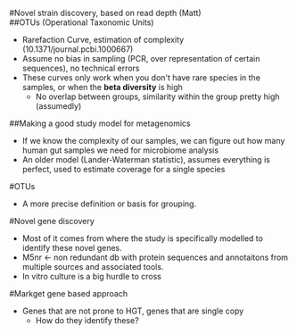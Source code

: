 #Novel strain discovery, based on read depth (Matt)  
##OTUs (Operational Taxonomic Units)    
- Rarefaction Curve, estimation of complexity (10.1371/journal.pcbi.1000667)
- Assume no bias in sampling (PCR, over representation of certain sequences), no technical errors  
- These curves only work when you don't have rare species in the samples, or when the **beta diversity** is high  
	- No overlap between groups, similarity within the group pretty high (assumedly)  

##Making a good study model for metagenomics
- If we know the complexity of our samples, we can figure out how many human gut samples we need for microbiome analysis  
- An older model (Lander-Waterman statistic), assumes everything is perfect, used to estimate coverage for a single species   
 
#OTUs
- A more precise definition or basis for grouping.  

#Novel gene discovery  
- Most of it comes from where the study is specifically modelled to identify these novel genes.  
- M5nr <- non redundant db with protein sequences and annotaitons from multiple sources and associated tools.  
- In vitro culture is a big hurdle to cross  

#Markget gene based approach
- Genes that are not prone to HGT, genes that are single copy  
	- How do they identify these?  



